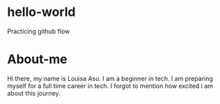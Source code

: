 # hello-world
Practicing github flow
# About-me
Hi there, my name is Louisa Asu. I am a beginner in tech. I am preparing myself for a full time career in tech.
I forgot to mention how excited i am about this journey.
